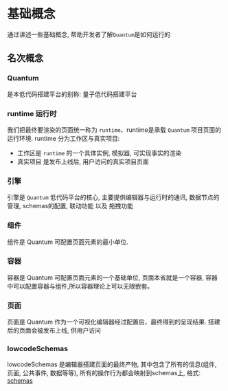 # 基础概念
通过讲述一些基础概念, 帮助开发者了解`Quantum`是如何运行的

## 名次概念

### Quantum
是本低代码搭建平台的别称: 量子低代码搭建平台

### runtime 运行时
我们把最终要渲染的页面统一称为 `runtime`、runtime是承载 `Quantum` 项目页面的运行环境. runtime 分为工作区与真实项目: 
- 工作区是 `runtime` 的一个具体实例, 模拟器, 可实现事实的渲染
- 真实项目 是发布上线后, 用户访问的真实项目页面

### 引擎
引擎是 `Quantum` 低代码平台的核心, 主要提供编辑器与运行时的通讯, 数据节点的管理, schemas的配置, 联动功能 以及 拖拽功能

### 组件
组件是 Quantum 可配置页面元素的最小单位.

### 容器
容器是 Quantum 可配置页面元素的一个基础单位, 页面本省就是一个容器, 容器中可以配置容器与组件,所以容器理论上可以无限嵌套。

### 页面
页面是 Quantum 作为一个可视化编辑器经过配置后，最终得到的呈现结果. 搭建后的页面会被发布上线, 供用户访问

### lowcodeSchemas
lowcodeSchemas 是编辑器搭建页面的最终产物, 其中包含了所有的信息(组件, 页面, 公共事件, 数据等等), 所有的操作行为都会映射到schemas上, 格式: [schemas](../../api/schema/index.md)

